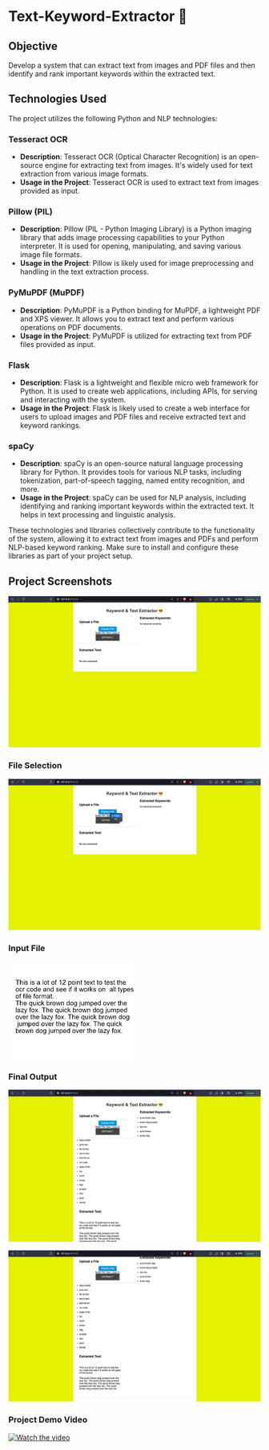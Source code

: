 # Text-Keyword-Extractor 📃 


## Objective
Develop a system that can extract text from images and PDF files and then identify and rank important keywords within the extracted text.


## Technologies Used

The project utilizes the following Python and NLP technologies:

### Tesseract OCR
- **Description**: Tesseract OCR (Optical Character Recognition) is an open-source engine for extracting text from images. It's widely used for text extraction from various image formats.
- **Usage in the Project**: Tesseract OCR is used to extract text from images provided as input.

### Pillow (PIL)
- **Description**: Pillow (PIL - Python Imaging Library) is a Python imaging library that adds image processing capabilities to your Python interpreter. It is used for opening, manipulating, and saving various image file formats.
- **Usage in the Project**: Pillow is likely used for image preprocessing and handling in the text extraction process.

### PyMuPDF (MuPDF)
- **Description**: PyMuPDF is a Python binding for MuPDF, a lightweight PDF and XPS viewer. It allows you to extract text and perform various operations on PDF documents.
- **Usage in the Project**: PyMuPDF is utilized for extracting text from PDF files provided as input.

### Flask
- **Description**: Flask is a lightweight and flexible micro web framework for Python. It is used to create web applications, including APIs, for serving and interacting with the system.
- **Usage in the Project**: Flask is likely used to create a web interface for users to upload images and PDF files and receive extracted text and keyword rankings.

### spaCy
- **Description**: spaCy is an open-source natural language processing library for Python. It provides tools for various NLP tasks, including tokenization, part-of-speech tagging, named entity recognition, and more.
- **Usage in the Project**: spaCy can be used for NLP analysis, including identifying and ranking important keywords within the extracted text. It helps in text processing and linguistic analysis.

These technologies and libraries collectively contribute to the functionality of the system, allowing it to extract text from images and PDFs and perform NLP-based keyword ranking. Make sure to install and configure these libraries as part of your project setup.

## Project Screenshots 
![alt text](https://github.com/RRaghulRajkumar/Text-Keyword-Extractor/blob/master/demo/image1.png)

### File Selection
![alt text](https://github.com/RRaghulRajkumar/Text-Keyword-Extractor/blob/master/demo/image2.png)

### Input File
![alt text](https://github.com/RRaghulRajkumar/Text-Keyword-Extractor/blob/master/demo/images.png)

### Final Output
![alt text](https://github.com/RRaghulRajkumar/Text-Keyword-Extractor/blob/master/demo/image3.png)

![alt text](https://github.com/RRaghulRajkumar/Text-Keyword-Extractor/blob/master/demo/image4.png)

### Project Demo Video

[![Watch the video](https://imgs.search.brave.com/p-UJhw69CLj3J67Oi0lC8GmsF9CynaAxVRmBAFxRRjo/rs:fit:860:0:0/g:ce/aHR0cHM6Ly9jZG4t/dXNlYXN0MS5rYXB3/aW5nLmNvbS9zdGF0/aWMveXQtZm9vdGVy/LWxpZ2h0LndlYnA)](https://www.youtube.com/watch?v=DAv2Svf44yY)



